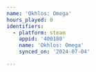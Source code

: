 ```yaml
---
name: 'Okhlos: Omega'
hours_played: 0
identifiers:
  - platform: steam
    appid: '400180'
    name: 'Okhlos: Omega'
    synced_on: '2024-07-04'

---
```

